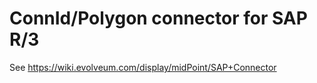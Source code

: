 # ConnId/Polygon connector for SAP R/3

See https://wiki.evolveum.com/display/midPoint/SAP+Connector
